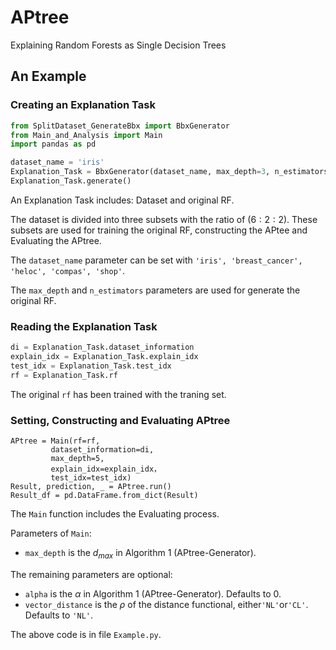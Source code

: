 # APtree
Explaining Random Forests as Single Decision Trees

## An Example


### Creating an Explanation Task
```python
from SplitDataset_GenerateBbx import BbxGenerator
from Main_and_Analysis import Main
import pandas as pd

dataset_name = 'iris'
Explanation_Task = BbxGenerator(dataset_name, max_depth=3, n_estimators=10)
Explanation_Task.generate()
```
An Explanation Task includes: Dataset and original RF.

The dataset is divided into three subsets with the ratio of $(6:2:2)$.
These subsets are used for training the original RF, constructing the APtee and Evaluating the APtree.

The `dataset_name` parameter can be set with `'iris', 'breast_cancer', 'heloc', 'compas', 'shop'`.


The `max_depth` and `n_estimators` parameters are used for generate the original RF.


### Reading the Explanation Task
```python
di = Explanation_Task.dataset_information
explain_idx = Explanation_Task.explain_idx
test_idx = Explanation_Task.test_idx
rf = Explanation_Task.rf
```
The original `rf` has been trained with the traning set. 

### Setting, Constructing and Evaluating APtree
```
APtree = Main(rf=rf,
         dataset_information=di,
         max_depth=5,
         explain_idx=explain_idx，
         test_idx=test_idx)
Result, prediction, _ = APtree.run()
Result_df = pd.DataFrame.from_dict(Result)
```
The `Main` function includes the Evaluating process.

Parameters of `Main`:
- `max_depth` is the $d_{max}$ in Algorithm 1 (APtree-Generator).

The remaining parameters are optional:
- `alpha` is the $\alpha$ in Algorithm 1 (APtree-Generator). Defaults to 0.
- `vector_distance` is the $\rho$ of the distance functional, either`'NL'`or`'CL'`. Defaults to `'NL'`.


The above code is in file `Example.py`.
